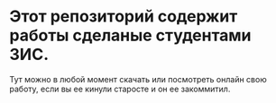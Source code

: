 # Этот репозиторий содержит работы сделаные студентами 3ИС.

Тут можно в любой момент скачать или посмотреть онлайн свою работу, если вы ее кинули старосте и он ее закоммитил.